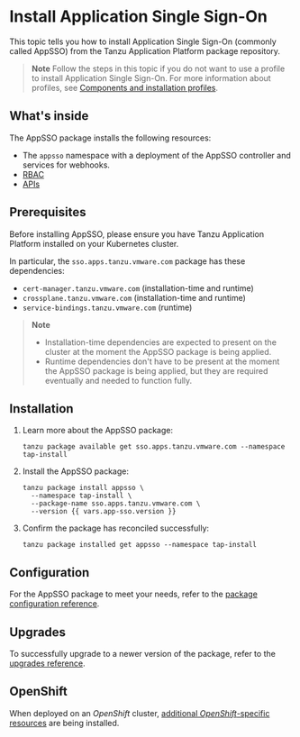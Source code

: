 # Install Application Single Sign-On

This topic tells you how to install Application Single Sign-On (commonly called AppSSO) 
from the Tanzu Application Platform package repository.

>**Note** Follow the steps in this topic if you do not want to use a profile to install Application Single Sign-On.
For more information about profiles, see [Components and installation profiles](../../../about-package-profiles.hbs.md).

## What's inside

The AppSSO package installs the following resources:

- The `appsso` namespace with a deployment of the AppSSO controller and services for webhooks.
- [RBAC](../../reference/rbac.hbs.md)
- [APIs](../../reference/api/index.hbs.md)

## Prerequisites

Before installing AppSSO, please ensure you have Tanzu Application Platform
installed on your Kubernetes cluster.

In particular, the `sso.apps.tanzu.vmware.com` package has these dependencies:

* `cert-manager.tanzu.vmware.com` (installation-time and runtime)
* `crossplane.tanzu.vmware.com` (installation-time and runtime)
* `service-bindings.tanzu.vmware.com` (runtime)

> **Note**
> - Installation-time dependencies are expected to present on the cluster at
>   the moment the AppSSO package is being applied.
> - Runtime dependencies don't have to be present at the moment the AppSSO
>   package is being applied, but they are required eventually and needed to
>   function fully.

## Installation

1. Learn more about the AppSSO package:

   ```shell
   tanzu package available get sso.apps.tanzu.vmware.com --namespace tap-install
   ```

1. Install the AppSSO package:

   ```shell
   tanzu package install appsso \
     --namespace tap-install \
     --package-name sso.apps.tanzu.vmware.com \
     --version {{ vars.app-sso.version }}
   ```

1. Confirm the package has reconciled successfully:

   ```shell
   tanzu package installed get appsso --namespace tap-install
   ```

## Configuration

For the AppSSO package to meet your needs, refer to the [package configuration
reference](../../reference/package-configuration.hbs.md).

## Upgrades

To successfully upgrade to a newer version of the package, refer to the
[upgrades reference](../../reference/upgrades.hbs.md).

## OpenShift

When deployed on an _OpenShift_ cluster, [additional _OpenShift_-specific
resources](../../reference/openshift.hbs.md) are being installed.

